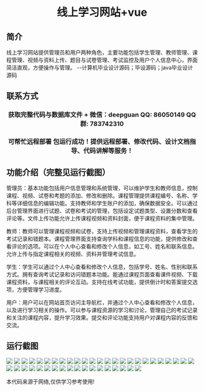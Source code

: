 <p><h1 align="center">线上学习网站+vue</h1></p>

## 简介
线上学习网站提供管理员和用户两种角色，主要功能包括学生管理、教师管理、课程管理、视频与资料上传、题目与试卷管理、考试监控及用户个人信息中心，界面简洁直观，方便操作与管理。    --计算机毕业设计源码；毕设源码；java毕业设计源码


## 联系方式
<p><h3 align="center">获取完整代码与数据库文件 + 微信：deepguan QQ: 86050149 QQ群: 783742310</h3></p>
<p><h3 align="center">可帮忙远程部署 包运行成功！提供远程部署、修改代码、设计文档指导、代码讲解等服务！</h3></p>

## 功能介绍（完整见运行截图）
管理员：基本功能包括用户信息管理和系统管理，可以维护学生和教师信息，控制课程、视频、试卷和考题的添加、修改和删除。课程管理提供课程编号、名称、学科等详细信息的编辑功能。支持教师和学生账户的添加，确保数据安全。可以通过后台管理界面进行试题、试卷和考试的管理，包括设定试题类型、设置分数和查看评论等。文件上传功能允许上传课程视频和资料封面，便于课程资料的集中管理。

教师：教师可以管理课程视频和试卷，支持上传视频和管理课程资料，查看学生的考试记录和错题本。课程管理界面支持查询学科和课程信息的功能，提供修改和查看评论的选项。可以在个人中心查看和修改个人信息，如工号、姓名和联系信息。允许上传与指定课程相关的视频、资料并管理考试信息。

学生：学生可以通过个人中心查看和修改个人信息，包括学号、姓名、性别和联系方式。拥有查询考试记录和访问错题本功能。能通过课程页面查看课件视频、下载课程资料，与课程相关的评论互动。支持在线考试功能，提供倒计时和答案提交选项，方便管理学习进度。

用户：用户可以在网站首页访问主导航栏，并通过个人中心查看和修改个人信息，以及进行学习相关的操作。可以参与课程资源的学习和讨论，管理自己的考试记录和关注的课程内容，提升学习效果。提交和评论功能支持用户对课程内容的反馈和交流。


## 运行截图
![](img/001.jpg)
![](img/002.jpg)
![](img/003.jpg)
![](img/004.jpg)
![](img/005.jpg)
![](img/006.jpg)
![](img/007.jpg)
![](img/008.jpg)
![](img/009.jpg)
![](img/010.jpg)
![](img/011.jpg)
![](img/012.jpg)
![](img/013.jpg)
![](img/014.jpg)
![](img/015.jpg)
![](img/016.jpg)
![](img/017.jpg)
![](img/018.jpg)
![](img/019.jpg)
![](img/020.jpg)
![](img/021.jpg)
![](img/022.jpg)
![](img/023.jpg)
![](img/024.jpg)
![](img/025.jpg)
![](img/026.jpg)
![](img/027.jpg)
![](img/028.jpg)
![](img/029.jpg)
![](img/030.jpg)
![](img/031.jpg)
![](img/032.jpg)
![](img/033.jpg)
![](img/034.jpg)
![](img/035.jpg)
![](img/036.jpg)
![](img/037.jpg)
![](img/038.jpg)
![](img/039.jpg)
![](img/040.jpg)
![](img/041.jpg)
![](img/042.jpg)
![](img/043.jpg)

<p>本代码来源于网络,仅供学习参考使用!</p>
